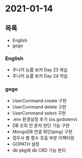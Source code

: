 # 2021-01-14

## 목록

- English
- gogo

### English

- 주니어 능률 보카 Day 23 복습
- 주니어 능률 보카 Day 24 학습

### gogo

- UserCommand create 구현
- UserCommand delete 구현
- UserCommand select 구현
- .env 환경설정 추가 (os.godotenv)
- DB 조회 전 문자 판단 기능 구현
- MongoDB 연결 확인(ping) 구현
- 접두사 별 함수 호출 부분 리팩터링
- GOPATH 설정
- db pkg에 db CRD 기능 분리

